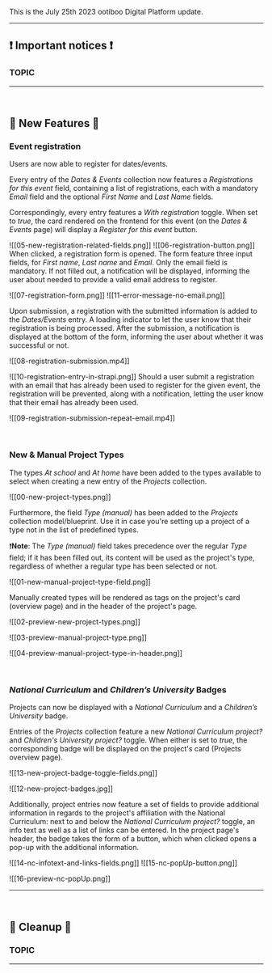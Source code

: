 This is the July 25th 2023 ootiboo Digital Platform update.

--- 

## ❗ Important notices ❗

### TOPIC

--- 

<br>

## 🚀 New Features 🚀

### Event registration

Users are now able to register for dates/events.

Every entry of the *Dates & Events* collection now features a *Registrations for this event* field, containing a list of registrations, each with a mandatory *Email* field and the optional *First Name* and *Last Name* fields. 

Correspondingly, every entry features a *With registration* toggle. When set to *true*, the card rendered on the frontend for this event (on the *Dates & Events* page) will display a *Register for this event* button.

![[05-new-registration-related-fields.png]]
![[06-registration-button.png]]
When clicked, a registration form is opened. The form feature three input fields, for *First name*, *Last name* and  *Email*. Only the email field is mandatory. If not filled out, a notification will be displayed, informing the user about needed to provide a valid email address to register.

![[07-registration-form.png]]
![[11-error-message-no-email.png]]

Upon submission, a registration with the submitted information is added to the *Dates/Events* entry. A loading indicator to let the user know that their registration is being processed. After the submission, a notification is displayed at the bottom of the form, informing the user about whether it was successful or not.


![[08-registration-submission.mp4]]

![[10-registration-entry-in-strapi.png]]
Should a user submit a registration with an email that has already been used to register for the given event, the registration will be prevented, along with a notification, letting the user know that their email has already been used.

![[09-registration-submission-repeat-email.mp4]]

<br>

### New & Manual Project Types

The types *At school* and *At home* have been added to the types available to select when creating a new entry of the *Projects* collection.

![[00-new-project-types.png]]

Furthermore, the field *Type (manual)* has been added to the *Projects* collection model/blueprint. Use it in case you're setting up a project of a type not in the list of predefined types.

❗**Note**: The *Type (manual)* field takes precedence over the regular *Type* field; if it has been filled out, its content will be used as the project's type, regardless of whether a regular type has been selected or not.

![[01-new-manual-project-type-field.png]]

Manually created types will be rendered as tags on the project's card (overview page) and in the header of the project's page.

![[02-preview-new-project-types.png]]

![[03-preview-manual-project-type.png]]

![[04-preview-manual-project-type-in-header.png]]

<br>

### *National Curriculum* and *Children’s University* Badges

Projects can now be displayed with a *National Curriculum* and a *Children’s University* badge.

Entries of the *Projects* collection feature a new *National Curriculum project?* and *Children's University project?* toggle. When either is set to *true*, the corresponding badge will be displayed on the project's card (Projects overview page).

![[13-new-project-badge-toggle-fields.png]]

![[12-new-project-badges.jpg]]

Additionally, project entries now feature a set of fields to provide additional information in regards to the project's affiliation with the National Curriculum: next to and below the *National Curriculum project?* toggle, an info text as well as a list of links can be entered. In the project page's header, the badge takes the form of a button, which when clicked opens a pop-up with the additional information.

![[14-nc-infotext-and-links-fields.png]]
![[15-nc-popUp-button.png]]

![[16-preview-nc-popUp.png]]

---

<br>

## 🧹 Cleanup 🧹

### TOPIC

---
